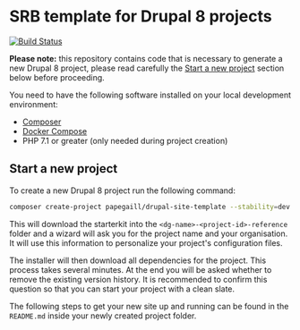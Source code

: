# SRB template for Drupal 8 projects

[![Build Status](https://drone.fpfis.eu/api/badges/openeuropa/drupal-site-template/status.svg?branch=master)](https://drone.fpfis.eu/openeuropa/drupal-site-template)

**Please note:** this repository contains code that is necessary to generate
a new Drupal 8 project, please read carefully the [Start a new project](#start-a-new-project)
section below before proceeding.

You need to have the following software installed on your local development environment:

* [Composer](https://getcomposer.org/doc/00-intro.md#installation-linux-unix-osx)
* [Docker Compose](https://docs.docker.com/compose/install/)
* PHP 7.1 or greater (only needed during project creation)

## Start a new project

To create a new Drupal 8 project run the following command:

```bash
composer create-project papegaill/drupal-site-template --stability=dev <dg-name>-<project-id>-reference
```

This will download the starterkit into the `<dg-name>-<project-id>-reference` folder and a
wizard will ask you for the project name and your organisation. It will use this
information to personalize your project's configuration files.

The installer will then download all dependencies for the project. This process
takes several minutes. At the end you will be asked whether to remove the
existing version history. It is recommended to confirm this question so that you
can start your project with a clean slate.

The following steps to get your new site up and running can be found in the
`README.md` inside your newly created project folder.
